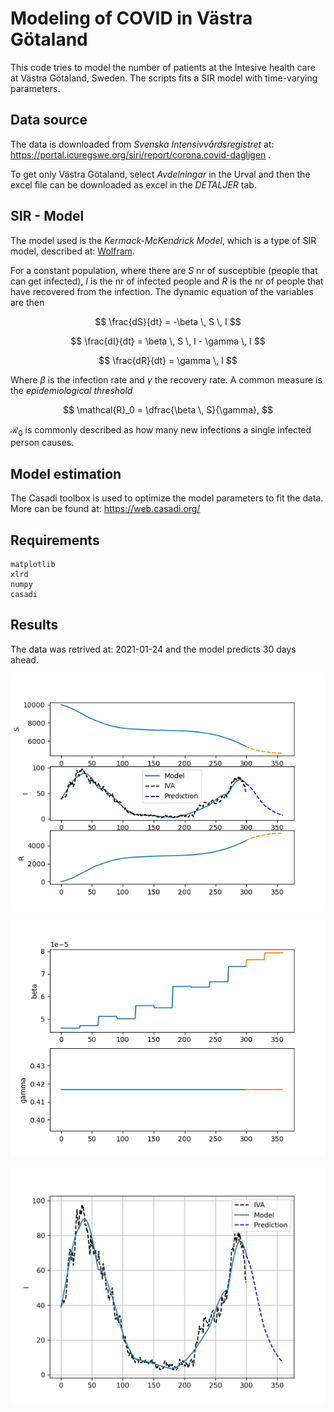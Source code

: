 
# Modeling of COVID in Västra Götaland
This code tries to model the number of patients at the Intesive health
care at Västra Götaland, Sweden. The scripts fits a SIR model with time-varying parameters.


## Data source
The data is downloaded from *Svenska Intensivvårdsregistret* at:
https://portal.icuregswe.org/siri/report/corona.covid-dagligen .


To get only Västra Götaland, select *Avdelningar* in the Urval and then the excel file can be downloaded as excel in the *DETALJER* tab.

## SIR - Model 
The model used is the *Kermack-McKendrick Model*, which is a type of SIR model, described at: [Wolfram](https://mathworld.wolfram.com/Kermack-McKendrickModel.html).


For a constant population, where there are $S$ nr of susceptible (people that can get infected), $I$ is the nr of infected people and $R$ is the nr of people 
that have recovered from the infection. The dynamic equation of the variables are then

$$
\frac{dS}{dt} = -\beta \, S \, I 
$$

$$
\frac{dI}{dt} = \beta \, S \, I - \gamma \, I
$$

$$
\frac{dR}{dt} = \gamma \, I
$$

Where $\beta$ is the infection rate and $\gamma$ the recovery rate. A common measure is the *epidemiological threshold*

$$
\mathcal{R}_0 = \dfrac{\beta \, S}{\gamma},
$$

$\mathcal{R}_0$ is commonly described as how many new infections a single infected person causes.

## Model estimation
The Casadi toolbox is used to optimize the model parameters to fit the data. More can be found at: https://web.casadi.org/

## Requirements
```
matplotlib
xlrd
numpy
casadi
```
## Results
The data was retrived at: 2021-01-24 and the model predicts 30 days ahead.

![](img/SIR.png)

![](img/param_traj.png)

![](img/predic.png)





